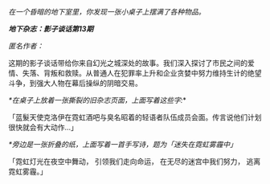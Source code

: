 _在一个昏暗的地下室里，你发现一张小桌子上摆满了各种物品。_

**_地下杂志：影子谈话第13期_**

_匿名作者：_

这期的影子谈话带给你来自幻光之城深处的故事。我们深入探讨了市民之间的爱情、失落、背叛和救赎。从普通人在犯罪率上升和企业贪婪中努力维持生计的绝望斗争，到强大人物在幕后操纵的阴暗交易。

_\*在桌子上放着一张撕裂的旧杂志页面，上面写着这些字:_\*

「蓝髮天使克洛伊在霓虹酒吧与臭名昭着的轻语者队伍成员会面。传言说他们计划很快就会有大动作...」

_\*旁边是一张折叠的纸，上面写着一首手写诗，题为「迷失在霓虹雾霾中」_

「霓虹灯光在夜空中舞动，
引领我们走向命运，
在无尽的迷宫中我们努力，
逃离霓虹雾霾。」
